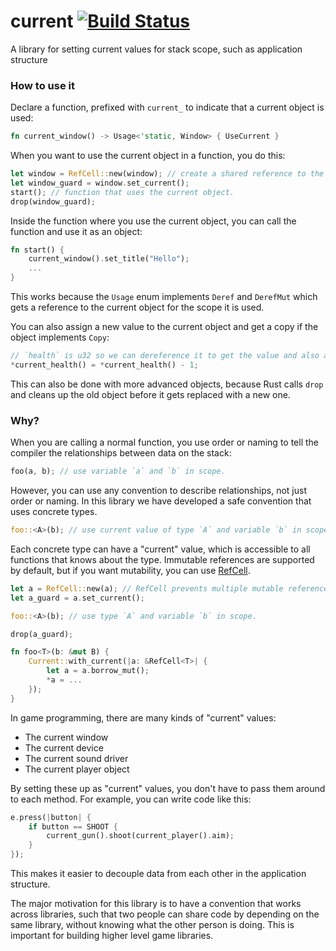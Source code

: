 current [![Build Status](https://travis-ci.org/PistonDevelopers/current.svg)](https://travis-ci.org/PistonDevelopers/current)
=======

A library for setting current values for stack scope, such as application structure

### How to use it

Declare a function, prefixed with `current_` to indicate that a current object is used:

```Rust
fn current_window() -> Usage<'static, Window> { UseCurrent }
```

When you want to use the current object in a function, you do this:

```Rust
let window = RefCell::new(window); // create a shared reference to the object
let window_guard = window.set_current();
start(); // function that uses the current object.
drop(window_guard);
```

Inside the function where you use the current object, you can call the function and use it as an object:

```Rust
fn start() {
    current_window().set_title("Hello");
    ...
}
```

This works because the `Usage` enum implements `Deref` and `DerefMut` which gets a reference to the current object for the scope it is used.

You can also assign a new value to the current object and get a copy if the object implements `Copy`:

```Rust
// `health` is u32 so we can dereference it to get the value and also assign a new one.
*current_health() = *current_health() - 1;
```

This can also be done with more advanced objects, because Rust calls `drop` and cleans up the old object before it gets replaced with a new one.

### Why?

When you are calling a normal function, you use order or naming to tell the compiler the relationships between data on the stack:

```Rust
foo(a, b); // use variable `a` and `b` in scope.
```

However, you can use any convention to describe relationships, not just order or naming.
In this library we have developed a safe convention that uses concrete types.

```Rust
foo::<A>(b); // use current value of type `A` and variable `b` in scope.
```

Each concrete type can have a "current" value,
which is accessible to all functions that knows about the type.
Immutable references are supported by default,
but if you want mutability, you can use [RefCell](http://doc.rust-lang.org/std/cell/struct.RefCell.html).

```Rust
let a = RefCell::new(a); // RefCell prevents multiple mutable references at run time.
let a_guard = a.set_current();

foo::<A>(b); // use type `A` and variable `b` in scope.

drop(a_guard);

fn foo<T>(b: &mut B) {
    Current::with_current(|a: &RefCell<T>| {
        let a = a.borrow_mut();
        *a = ...
    });
}
```

In game programming, there are many kinds of "current" values:

* The current window
* The current device
* The current sound driver
* The current player object

By setting these up as "current" values, you don't have to pass them around to each method.
For example, you can write code like this:

```Rust
e.press(|button| {
    if button == SHOOT {
        current_gun().shoot(current_player().aim);
    }
});
```

This makes it easier to decouple data from each other in the application structure.

The major motivation for this library is to have a convention that works across libraries,
such that two people can share code by depending on the same library,
without knowing what the other person is doing.
This is important for building higher level game libraries.

